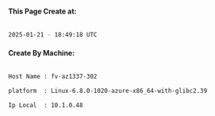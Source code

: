 
   
#### This Page Create at:

```bash

2025-01-21 - 18:49:18 UTC

```

#### Create By Machine:

```bash

Host Name : fv-az1337-302

platform  : Linux-6.8.0-1020-azure-x86_64-with-glibc2.39

Ip Local  : 10.1.0.48

```

